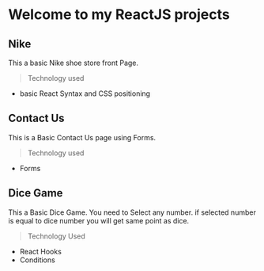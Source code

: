 # Welcome to my ReactJS projects

## Nike

This a basic Nike shoe store front Page.

>Technology used
 - basic React Syntax and CSS positioning

## Contact Us

This is a Basic Contact Us page using Forms.

>Technology used

 - Forms

## Dice Game

This a Basic Dice Game.  You need to Select any number. if selected number is equal to dice number you will get same point as dice.

>Technology Used
- React Hooks
- Conditions

